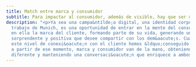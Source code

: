 ```yaml
---
title: Match entre marca y consumidor
subtitle: Para impactar al consumidor, además de visible, hay que ser memorable.
description: "<p>Ya sea una campa&ntilde;a digital, una identidad corporativa o cualquier
  trabajo de Munich, es una oportunidad de entrar en la mente del consumidor e introducir
  en ella la marca del cliente, formando parte de su vida, generando una experiencia
  sorprendente y positiva que desee compartir con los dem&aacute;s. Cuando logramos
  este nivel de conexi&oacute;n con el cliente hemos &ldquo;conseguido un Match&rdquo;,
  a partir de ese momento, marca y consumidor van de la mano, obteniendo una experiencia
  diferente y manteniendo una conversaci&oacute;n que enriquece a ambos.</p>"
---
```


